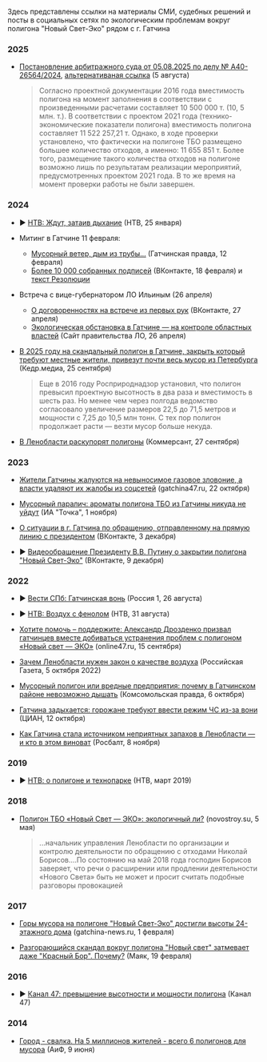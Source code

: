 Здесь представлены ссылки на материалы СМИ, судебных решений и посты в социальных сетях по экологическим проблемам вокруг полигона "Новый Свет-Эко" рядом с г. Гатчина

### 2025
* [Постановление арбитражного суда от 05.08.2025 по делу № А40-26564/2024](https://sudrf.cntd.ru/document/1313656465), [альтернативаная ссылка](https://www.consultant.ru/cons/cgi/online.cgi?req=doc;base=AMS;n=562661) (5 августа)
  > Согласно проектной документации 2016 года вместимость полигона на момент заполнения в соответствии с произведенными расчетами составляет 10 500 000 т. (10, 5 млн. т.). В соответствии с проектом 2021 года (технико-экономические показатели полигона) вместимость полигона составляет 11 522 257,21 т. Однако, в ходе проверки установлено, что фактически на полигоне ТБО размещено большее количество отходов, а именно: 11 655 851 т. Более того, размещение такого количества отходов на полигоне возможно лишь по результатам реализации мероприятий, предусмотренных проектом 2021 года. В то же время на момент проверки работы не были завершен.

### 2024

* ▶ [НТВ: Ждут, затаив дыхание](https://vk.com/im/convo/38037191?entrypoint=list_all&z=video38037191_456239204%2F1cf8d37b44202e109a)
  (НТВ, 25 января)

* Митинг в Гатчине 11 февраля:

  * [Мусорный ветер, дым из трубы...](https://gtn-pravda.ru/2024/02/12/musorniy-veter-dim-iz-trubi.html)
    (Гатчинская правда, 12 февраля)
  * [Более 10 000 собранных подписей](https://vk.com/wall-216450829?day=01032024&own=1&w=wall-216450829_4663) (ВКонтакте, 18 февраля)
  и [текст Резолюции](https://psv4.userapi.com/s/v1/d/JnnOxUfzUFpxseTOURsq7NDA2f9vxQLzM5YS4LIl22gRWmXSBoqsypELCtazCZqXJ66iSrngUgz8KFl1ft1wO_5K17AOfi-7ydgZyZG0e1zdMEFR3nS7jQ/Rezolyutsia.pdf)

* Встреча с вице-губернатором ЛО Ильиным (26 апреля)
  * [О договоренностях на встрече из первых рук](https://vk.com/wall38037191_4721) (ВКонтакте, 27 апреля) 
  * [Экологическая обстановка в Гатчине — на контроле областных властей](https://lenobl.ru/ru/dlya-smi/news/72653/)
    (Сайт правительства ЛО, 26 апреля)
  

* [В 2025 году на скандальный полигон в Гатчине, закрыть который требуют местные жители, привезут почти весь мусор из Петербурга](https://kedr.media/news/v-2025-godu-na-skandalnyj-poligon-v-gatchine-zakryt-kotoryj-trebuyut-mestnye-zhiteli-privezut-pochti-ves-musor-iz-peterburga/)
(Кедр.медиа, 25 сентября)
    > Еще в 2016 году Росприроднадзор установил, что полигон превысил проектную высотность в два раза и вместимость в шесть раз. Но менее чем через полгода ведомство согласовало увеличение размеров 22,5 до 71,5 метров и мощности с 7,25 до 10,5 млн тонн. С тех пор полигон продолжает расти — везти мусор больше некуда.

* [В Ленобласти раскупорят полигоны](https://www.kommersant.ru/doc/7183421)
(Коммерсант, 27 сентября)


### 2023
* [Жители Гатчины жалуются на невыносимое газовое зловоние, а власти удаляют их жалобы из соцсетей](https://gatchina47.ru/news/24787-zhiteli-gatchiny-zhalujutsja-na-nevynosimoe-gazovoe-zlovonie-a-vlasti-udaljajut-ih-zhaloby-iz-socsetej.html)
(gatchina47.ru, 22 октября)

* [Мусорный паралич: ароматы полигона ТБО из Гатчины никуда не уйдут](https://dzen.ru/a/ZUJNPWGawG5tmYPE)
(ИА "Точка", 1 ноября)

* [О ситуации в г. Гатчина по обращению, отправленному на прямую линию с президентом](https://vk.com/wall38037191_4263)
  (ВКонтакте, 3 декабря)

* ▶ [Видеообращение Президенту В.В. Путину о закрытии полигона "Новый Свет-Эко"](https://vk.com/wall-216450829?day=01032024&own=1&w=wall-59762978_34926)
(ВКонтакте, 9 декабря)

### 2022
* ▶ [Вести СПб: Гатчинская вонь](https://vk.com/video38037191_456239046)
  (Россия 1, 26 августа)

* ▶ [НТВ: Воздух с фенолом](https://vk.com/video38037191_456239169)
 (НТВ, 31 августа)

* [Хотите помочь – поддержите: Александр Дрозденко призвал гатчинцев вместе добиваться устранения проблем с полигоном «Новый свет — ЭКО»](https://online47.ru/2022/09/15/khotite-pomoch-podderzhite-aleksandr-drozdenko-prizval-gatchintsev-vmeste-dobivatsya-ustraneniya-problem-s-poligonom-novyy-svet-eko-164705)
  (online47.ru, 15 сентября)

* [Зачем Ленобласти нужен закон о качестве воздуха](https://rg.ru/2022/10/05/reg-szfo/zachem-lenoblasti-nuzhen-zakon-o-kachestve-vozduha.html)
  (Российская Газета, 5 октября 2022)

* [Мусорный полигон или вредные предприятия: почему в Гатчинском районе невозможно дышать](https://www.spb.kp.ru/daily/27454/4658203/)
(Комсомольская правда, 6 октября)

* [Гатчина задыхается: горожане требуют ввести режим ЧС из-за вони](https://spb.cian.ru/stati-gatchina-zadyhaetsja-gorozhane-trebujut-vvesti-rezhim-chs-iz-za-voni-327489/)
(ЦИАН, 12 октября)

* [Как Гатчина стала источником неприятных запахов в Ленобласти — и кто в этом виноват](https://www.rosbalt.ru/news/2022-11-08/kak-gatchina-stala-istochnikom-nepriyatnyh-zapahov-v-lenoblasti-i-kto-v-etom-vinovat-4962544)
(Росбалт, 8 ноября)

### 2019
* ▶ [НТВ: о полигоне и технопарке](https://vk.com/im/convo/38037191?entrypoint=list_all&z=video38037191_456239176%2F909035d3c70fd47c4e)
 (НТВ, март 2019)

### 2018
* [Полигон ТБО «Новый Свет — ЭКО»: экологичный ли?](https://www.novostroy.su/articles/large-projects/poligon-tbo-novyy-svet-eko-ekologichnyy-li/)
  (novostroy.su, 5 мая)
  >...начальник управления Ленобласти по организации и контролю деятельности по обращению с отходами Николай Борисов....По состоянию на май 2018 года господин Борисов заверяет, что речи о расширении или продлении деятельности «Нового Света» быть не может и просит считать подобные разговоры провокацией

### 2017
* [Горы мусора на полигоне "Новый Свет-Эко" достигли высоты 24-этажного дома](https://gatchina-news.ru/novosti/gory-musora-na-poligone-novyj-svet-eko-dostigli-vysoty-24-etazhnogo-doma/)
(gatchina-news.ru, 1 февраля)

* [Разгорающийся скандал вокруг полигона "Новый свет" затмевает даже "Красный Бор". Почему?](https://mayaksbor.ru/news/lenoblast/razgorayushchiysya_skandal_vokrug_poligona_novyy_svet_zatmevaet_dazhe_krasnyy_bor_pochemu/)
 (Маяк, 19 февраля)

### 2016
* ▶ [Канал 47: превышение высотности и мощности полигона](https://vk.com/im/convo/38037191?entrypoint=list_all&z=video38037191_456239175%2Fbb3bb95740349210d1) 
 (Канал 47)

### 2014
* [Город - свалка. На 5 миллионов жителей - всего 6 полигонов для мусора](https://spb.aif.ru/city/event/1182942)
  (АиФ, 9 июня)